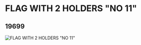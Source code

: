 # FLAG WITH 2 HOLDERS "NO 11"
## 19699
![FLAG WITH 2 HOLDERS "NO 11"](https://lc-www-live-s.legocdn.com/media/bricks/5/2/6102611.jpg)